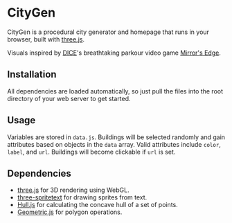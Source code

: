 # CityGen

CityGen is a procedural city generator and homepage that runs in your browser, built with [three.js](https://threejs.org).

Visuals inspired by [DICE](https://www.dice.se)'s breathtaking parkour video game [Mirror's Edge](https://en.wikipedia.org/wiki/Mirror%27s_Edge).

## Installation

All dependencies are loaded automatically, so just pull the files into the root directory of your web server to get started.

## Usage

Variables are stored in `data.js`. Buildings will be selected randomly and gain attributes based on objects in the `data` array. Valid attributes include `color`, `label`, and `url`. Buildings will become clickable if `url` is set.

## Dependencies

- [three.js](https://github.com/mrdoob/three.js) for 3D rendering using WebGL.
- [three-spritetext](https://github.com/vasturiano/three-spritetext) for drawing sprites from text.
- [Hull.js](https://github.com/AndriiHeonia/hull) for calculating the concave hull of a set of points.
- [Geometric.js](https://github.com/HarryStevens/geometric) for polygon operations.
